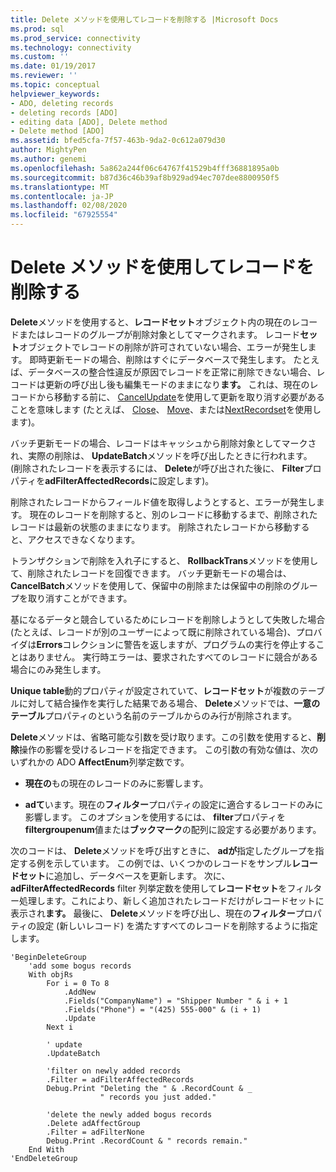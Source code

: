 ```yaml
---
title: Delete メソッドを使用してレコードを削除する |Microsoft Docs
ms.prod: sql
ms.prod_service: connectivity
ms.technology: connectivity
ms.custom: ''
ms.date: 01/19/2017
ms.reviewer: ''
ms.topic: conceptual
helpviewer_keywords:
- ADO, deleting records
- deleting records [ADO]
- editing data [ADO], Delete method
- Delete method [ADO]
ms.assetid: bfed5cfa-7f57-463b-9da2-0c612a079d30
author: MightyPen
ms.author: genemi
ms.openlocfilehash: 5a862a244f06c64767f41529b4fff36881895a0b
ms.sourcegitcommit: b87d36c46b39af8b929ad94ec707dee8800950f5
ms.translationtype: MT
ms.contentlocale: ja-JP
ms.lasthandoff: 02/08/2020
ms.locfileid: "67925554"
---
```

# <a name="deleting-records-using-the-delete-method"></a>Delete メソッドを使用してレコードを削除する
**Delete**メソッドを使用すると、**レコードセット**オブジェクト内の現在のレコードまたはレコードのグループが削除対象としてマークされます。 レコード**セット**オブジェクトでレコードの削除が許可されていない場合、エラーが発生します。 即時更新モードの場合、削除はすぐにデータベースで発生します。 たとえば、データベースの整合性違反が原因でレコードを正常に削除できない場合、レコードは更新の呼び出し後も編集モードのままになり**ます。** これは、現在のレコードから移動する前に、 [CancelUpdate](../../../ado/reference/ado-api/cancelupdate-method-ado.md)を使用して更新を取り消す必要があることを意味します (たとえば、 [Close](../../../ado/reference/ado-api/close-method-ado.md)、 [Move](../../../ado/reference/ado-api/move-method-ado.md)、または[NextRecordset](../../../ado/reference/ado-api/nextrecordset-method-ado.md)を使用します)。  
  
 バッチ更新モードの場合、レコードはキャッシュから削除対象としてマークされ、実際の削除は、 **UpdateBatch**メソッドを呼び出したときに行われます。 (削除されたレコードを表示するには、 **Delete**が呼び出された後に、 **Filter**プロパティを**adFilterAffectedRecords**に設定します)。  
  
 削除されたレコードからフィールド値を取得しようとすると、エラーが発生します。 現在のレコードを削除すると、別のレコードに移動するまで、削除されたレコードは最新の状態のままになります。 削除されたレコードから移動すると、アクセスできなくなります。  
  
 トランザクションで削除を入れ子にすると、 **RollbackTrans**メソッドを使用して、削除されたレコードを回復できます。 バッチ更新モードの場合は、 **CancelBatch**メソッドを使用して、保留中の削除または保留中の削除のグループを取り消すことができます。  
  
 基になるデータと競合しているためにレコードを削除しようとして失敗した場合 (たとえば、レコードが別のユーザーによって既に削除されている場合)、プロバイダは**Errors**コレクションに警告を返しますが、プログラムの実行を停止することはありません。 実行時エラーは、要求されたすべてのレコードに競合がある場合にのみ発生します。  
  
 **Unique table**動的プロパティが設定されていて、**レコードセット**が複数のテーブルに対して結合操作を実行した結果である場合、 **Delete**メソッドでは、**一意のテーブル**プロパティのという名前のテーブルからのみ行が削除されます。  
  
 **Delete**メソッドは、省略可能な引数を受け取ります。この引数を使用すると、**削除**操作の影響を受けるレコードを指定できます。 この引数の有効な値は、次のいずれかの ADO **AffectEnum**列挙定数です。  
  
-   **現在の**もの現在のレコードのみに影響します。  
  
-   **adて**います。現在の**フィルター**プロパティの設定に適合するレコードのみに影響します。 このオプションを使用するには、 **filter**プロパティを**filtergroupenum**値または**ブックマーク**の配列に設定する必要があります。  
  
 次のコードは、 **Delete**メソッドを呼び出すときに、 **adが**指定したグループを指定する例を示しています。 この例では、いくつかのレコードをサンプル**レコードセット**に追加し、データベースを更新します。 次に、 **adFilterAffectedRecords** filter 列挙定数を使用して**レコードセット**をフィルター処理します。これにより、新しく追加されたレコードだけがレコードセットに表示され**ます。** 最後に、 **Delete**メソッドを呼び出し、現在の**フィルター**プロパティの設定 (新しいレコード) を満たすすべてのレコードを削除するように指定します。  
  
```  
'BeginDeleteGroup  
    'add some bogus records  
    With objRs  
        For i = 0 To 8  
            .AddNew  
            .Fields("CompanyName") = "Shipper Number " & i + 1  
            .Fields("Phone") = "(425) 555-000" & (i + 1)  
            .Update  
        Next i  
  
        ' update  
        .UpdateBatch  
  
        'filter on newly added records  
        .Filter = adFilterAffectedRecords  
        Debug.Print "Deleting the " & .RecordCount & _  
                    " records you just added."  
  
        'delete the newly added bogus records  
        .Delete adAffectGroup  
        .Filter = adFilterNone  
        Debug.Print .RecordCount & " records remain."  
    End With  
'EndDeleteGroup  
```
